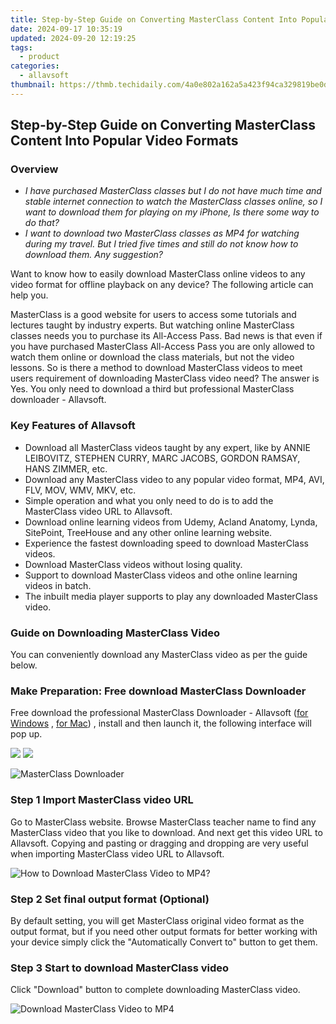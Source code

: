 ```yaml
---
title: Step-by-Step Guide on Converting MasterClass Content Into Popular Video Formats
date: 2024-09-17 10:35:19
updated: 2024-09-20 12:19:25
tags:
  - product
categories:
  - allavsoft
thumbnail: https://thmb.techidaily.com/4a0e802a162a5a423f94ca329819be0d261aa988bda1b4b5ab8aef4726e226b5.jpg
---
```


## Step-by-Step Guide on Converting MasterClass Content Into Popular Video Formats

### Overview

* _I have purchased MasterClass classes but I do not have much time and stable internet connection to watch the MasterClass classes online, so I want to download them for playing on my iPhone, Is there some way to do that?_
* _I want to download two MasterClass classes as MP4 for watching during my travel. But I tried five times and still do not know how to download them. Any suggestion?_

Want to know how to easily download MasterClass online videos to any video format for offline playback on any device? The following article can help you.

MasterClass is a good website for users to access some tutorials and lectures taught by industry experts. But watching online MasterClass classes needs you to purchase its All-Access Pass. Bad news is that even if you have purchased MasterClass All-Access Pass you are only allowed to watch them online or download the class materials, but not the video lessons. So is there a method to download MasterClass videos to meet users requirement of downloading MasterClass video need? The answer is Yes. You only need to download a third but professional MasterClass downloader - Allavsoft.

### Key Features of Allavsoft

* Download all MasterClass videos taught by any expert, like by ANNIE LEIBOVITZ, STEPHEN CURRY, MARC JACOBS, GORDON RAMSAY, HANS ZIMMER, etc.
* Download any MasterClass video to any popular video format, MP4, AVI, FLV, MOV, WMV, MKV, etc.
* Simple operation and what you only need to do is to add the MasterClass video URL to Allavsoft.
* Download online learning videos from Udemy, Acland Anatomy, Lynda, SitePoint, TreeHouse and any other online learning website.
* Experience the fastest downloading speed to download MasterClass videos.
* Download MasterClass videos without losing quality.
* Support to download MasterClass videos and othe online learning videos in batch.
* The inbuilt media player supports to play any downloaded MasterClass video.

### Guide on Downloading MasterClass Video

You can conveniently download any MasterClass video as per the guide below.

### Make Preparation: Free download MasterClass Downloader

Free download the professional MasterClass Downloader - Allavsoft ([for Windows](https://tools.techidaily.com/allavsoft/products/) , [for Mac](https://tools.techidaily.com/allavsoft/products/)) , install and then launch it, the following interface will pop up.

[![](https://www.allavsoft.com/how-to/../images/how-to/free-download-win.jpg)](https://tools.techidaily.com/allavsoft/products/) [![](https://www.allavsoft.com/how-to/../images/how-to/free-download-mac.jpg)](https://tools.techidaily.com/allavsoft/products/)

![MasterClass Downloader](https://www.allavsoft.com/how-to/../images/allavsoft/screen-shot-600.jpg)

### Step 1 Import MasterClass video URL

Go to MasterClass website. Browse MasterClass teacher name to find any MasterClass video that you like to download. And next get this video URL to Allavsoft. Copying and pasting or dragging and dropping are very useful when importing MasterClass video URL to Allavsoft.

![How to Download MasterClass Video to MP4?](https://www.allavsoft.com/how-to/../images/how-to/download-rtmp-video/download-rtmp-video.jpg)

### Step 2 Set final output format (Optional)

By default setting, you will get MasterClass original video format as the output format, but if you need other output formats for better working with your device simply click the "Automatically Convert to" button to get them.

### Step 3 Start to download MasterClass video

Click "Download" button to complete downloading MasterClass video.

![Download MasterClass Video to MP4](https://www.allavsoft.com/how-to/../images/how-to/download-masterclass-videos.png)

<ins class="adsbygoogle"
     style="display:block"
     data-ad-format="autorelaxed"
     data-ad-client="ca-pub-7571918770474297"
     data-ad-slot="1223367746"></ins>



<ins class="adsbygoogle"
     style="display:block"
     data-ad-client="ca-pub-7571918770474297"
     data-ad-slot="8358498916"
     data-ad-format="auto"
     data-full-width-responsive="true"></ins>
